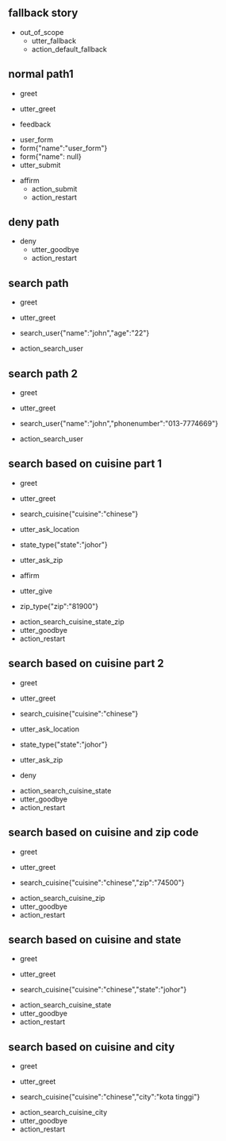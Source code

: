 ## fallback story
* out_of_scope
  - utter_fallback
  - action_default_fallback

## normal path1
* greet
 - utter_greet
* feedback
 - user_form
 - form{"name":"user_form"}
 - form{"name": null}
 - utter_submit
* affirm 
  - action_submit
  - action_restart

## deny path
* deny
  - utter_goodbye
  - action_restart

## search path
* greet
 - utter_greet
* search_user{"name":"john","age":"22"}
 - action_search_user

## search path 2
* greet
 - utter_greet
* search_user{"name":"john","phonenumber":"013-7774669"}
 - action_search_user

## search based on cuisine part 1
* greet
 - utter_greet
* search_cuisine{"cuisine":"chinese"}
 - utter_ask_location
* state_type{"state":"johor"}
 - utter_ask_zip
* affirm
 - utter_give
* zip_type{"zip":"81900"}
 - action_search_cuisine_state_zip
 - utter_goodbye
 - action_restart

## search based on cuisine part 2
* greet
 - utter_greet
* search_cuisine{"cuisine":"chinese"}
 - utter_ask_location
* state_type{"state":"johor"}
 - utter_ask_zip
* deny
 - action_search_cuisine_state
 - utter_goodbye
 - action_restart

## search based on cuisine and zip code
* greet
 - utter_greet
* search_cuisine{"cuisine":"chinese","zip":"74500"}
 - action_search_cuisine_zip
 - utter_goodbye
 - action_restart

## search based on cuisine and state
* greet
 - utter_greet
* search_cuisine{"cuisine":"chinese","state":"johor"}
 - action_search_cuisine_state
 - utter_goodbye
 - action_restart

## search based on cuisine and city
* greet
 - utter_greet
* search_cuisine{"cuisine":"chinese","city":"kota tinggi"}
 - action_search_cuisine_city
 - utter_goodbye
 - action_restart